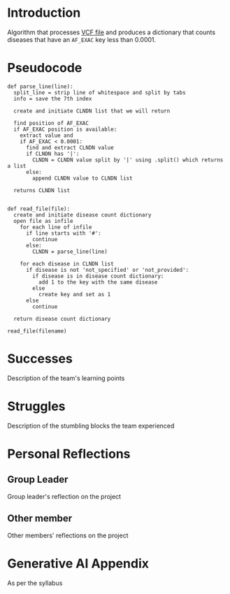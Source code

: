 # Introduction
Algorithm that processes [VCF file](project01/clinvar_20190923_short.vcf) and produces a dictionary that counts diseases that have an `AF_EXAC` key less than 0.0001. 

# Pseudocode

```
def parse_line(line):
  split_line = strip line of whitespace and split by tabs
  info = save the 7th index

  create and initiate CLNDN list that we will return

  find position of AF_EXAC
  if AF_EXAC position is available:
    extract value and
    if AF_EXAC < 0.0001:
      find and extract CLNDN value
      if CLNDN has '|':
        CLNDN = CLNDN value split by '|' using .split() which returns a list
      else:
        append CLNDN value to CLNDN list
  
  returns CLNDN list
  

def read_file(file):
  create and initiate disease count dictionary
  open file as infile
    for each line of infile
      if line starts with '#':
        continue
      else:
        CLNDN = parse_line(line)

    for each disease in CLNDN list
      if disease is not 'not_specified' or 'not_provided':
        if disease is in disease count dictionary:
          add 1 to the key with the same disease
        else
          create key and set as 1
      else
        continue

  return disease count dictionary

read_file(filename)  
```

# Successes
Description of the team's learning points

# Struggles
Description of the stumbling blocks the team experienced

# Personal Reflections
## Group Leader
Group leader's reflection on the project

## Other member
Other members' reflections on the project

# Generative AI Appendix
As per the syllabus
